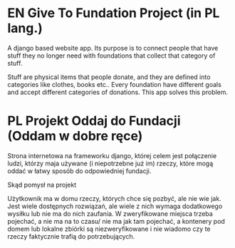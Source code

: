 # EN Give To Fundation Project (in PL lang.)
A django based website app. Its purpose is to connect people that have stuff they no longer need with foundations that collect that category of stuff.

Stuff are physical items that people donate, and they are defined into categories like  clothes, books etc..
Every foundation have different goals and accept different categories of donations. This app solves this problem. 

# PL Projekt Oddaj do Fundacji (Oddam w dobre ręce)
Strona internetowa na frameworku django, której celem jest połączenie ludzi, którzy maja używane (i niepotrzebne już im) rzeczy, które mogą oddać w łatwy sposób do odpowiedniej fundacji. 


Skąd pomysł na projekt

Użytkownik ma w domu rzeczy, których chce się pozbyć, ale nie wie jak.
Jest wiele dostępnych rozwiązań, ale wiele z nich wymaga dodatkowego wysiłku lub nie ma do nich zaufania. W zweryfikowane miejsca trzeba pojechać, a nie ma na to czasu/ nie ma jak tam pojechać, a kontenery pod domem lub lokalne zbiórki są niezweryfikowane i nie wiadomo czy te rzeczy faktycznie trafią do potrzebujących.


